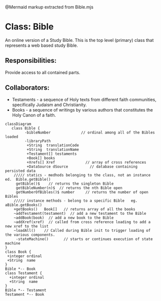 @Mermaid markup extracted from Bible.mjs
 # Class:  Bible

 An online version of a Study Bible.
 This is the top level (primary) class that represents a web based study Bible.

 ## Responsibilities:
 Provide access to all contained parts.

 ## Collaborators:
 * Testaments - a sequence of Holy texts from different faith communities,
                  specifically Judaism and Christianity.
 * Books - a sequence of writings by various authors that constitutes the Holy Canon of a faith.

 ```mermaid
 classDiagram
    class Bible {
          -bibleNumber              // ordinal among all of the Bibles loaded
          -libraryPath
           +String  translationCode
           +String  translationName
           +Testament[] testaments
           +Book[] books
           +Xrefs[] Xref              // array of cross references
           +DataSource dSource          // database containing persisted data
     ///// statics - medhods belonging to the class, not an instance  ed.  Bible.getBible()
      getBible()$    // returns the singleton Bible
      getBibleNumber(n)$  // returns the nth Bible open
      getNumberOfBibles()$ number     // returns the number of open Bibles
     ///// instance methods - belong to a specific Bible   eg.  aBible.getBooks()
     +getBooks()   Book[]   // returns array of all the books
     ~addTestament(testament)  // add a new testament to the Bible
     ~addBook(book)  // add a new book to the Bible
     ~addXref(xref)  // called from cross reference loading to add a new xref to the list
     ~loadAll()    // Called during Bible init to trigger loading of the various components.
      -stateMachine()       // starts or continues execution of state machine
 }
 class Book {
  +integer ordinal
  +String  name
 }
 Bible *-- Book
 class Testament {
   +integer ordinal
   +String  name
 }
 Bible *-- Testament
 Testament *-- Book
 ```
